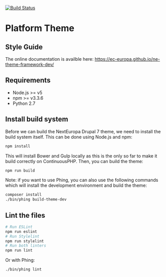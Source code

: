 [![Build Status](https://status.continuousphp.com/git-hub/ec-europa/platform-theme?token=a68c0ac0-3762-48d4-a856-6b635b62acdc)](https://continuousphp.com/git-hub/ec-europa/platform-theme)

# Platform Theme

## Style Guide

The online documentation is availble here: https://ec-europa.github.io/ne-theme-framework-dev/

## Requirements

* Node.js >= v5
* npm >= v3.3.6
* Python 2.7

## Install build system

Before we can build the NextEuropa Drupal 7 theme, we need to install the build system
itself. This can be done using Node.js and npm:

```bash
npm install
```

This will install Bower and Gulp locally as this is the only so far to make it build correctly on ContinuousPHP. Then, you can build the theme:

```bash
npm run build
```

Note: if you want to use Phing, you can also use the following commands which will install the development environment and build the theme:

```bash
composer install
./bin/phing build-theme-dev
```

## Lint the files

```bash
# Run ESLint
npm run eslint
# Run Stylelint
npm run stylelint
# Run both linters
npm run lint
```
Or with Phing:

```bash
./bin/phing lint
```
